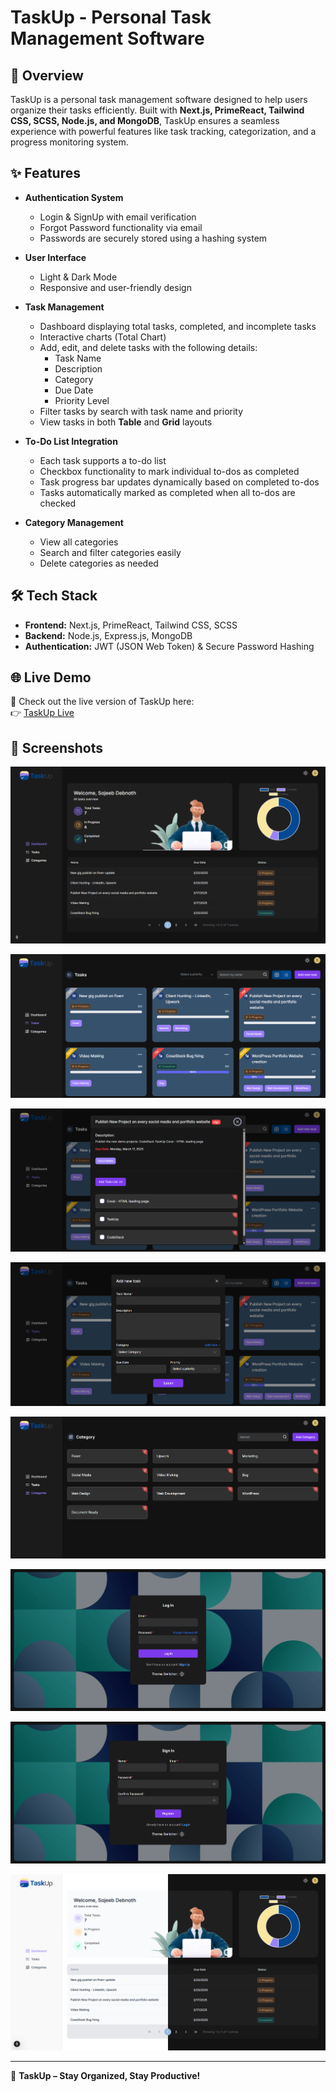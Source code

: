 # TaskUp - Personal Task Management Software

## 🚀 Overview
TaskUp is a personal task management software designed to help users organize their tasks efficiently. Built with **Next.js, PrimeReact, Tailwind CSS, SCSS, Node.js, and MongoDB**, TaskUp ensures a seamless experience with powerful features like task tracking, categorization, and a progress monitoring system.

## ✨ Features

- **Authentication System**
  - Login & SignUp with email verification
  - Forgot Password functionality via email
  - Passwords are securely stored using a hashing system

- **User Interface**
  - Light & Dark Mode
  - Responsive and user-friendly design

- **Task Management**
  - Dashboard displaying total tasks, completed, and incomplete tasks
  - Interactive charts (Total Chart)
  - Add, edit, and delete tasks with the following details:
    - Task Name
    - Description
    - Category
    - Due Date
    - Priority Level
  - Filter tasks by search with task name and priority
  - View tasks in both **Table** and **Grid** layouts
  
- **To-Do List Integration**
  - Each task supports a to-do list
  - Checkbox functionality to mark individual to-dos as completed
  - Task progress bar updates dynamically based on completed to-dos
  - Tasks automatically marked as completed when all to-dos are checked

- **Category Management**
  - View all categories
  - Search and filter categories easily
  - Delete categories as needed

## 🛠️ Tech Stack
- **Frontend:** Next.js, PrimeReact, Tailwind CSS, SCSS
- **Backend:** Node.js, Express.js, MongoDB
- **Authentication:** JWT (JSON Web Token) & Secure Password Hashing

## 🌐 Live Demo
🚀 Check out the live version of TaskUp here:  
👉 [TaskUp Live](https://taskup-pro.vercel.app/)

## 📸 Screenshots
![Dashboard View](https://raw.githubusercontent.com/developersajeeb/TaskUp/main/public/images/dashboard.png)

![Task List View](https://raw.githubusercontent.com/developersajeeb/TaskUp/main/public/images/tasks.png)

![Task Details View](https://raw.githubusercontent.com/developersajeeb/TaskUp/main/public/images/taskdetails.png)

![Task Add Popup](https://raw.githubusercontent.com/developersajeeb/TaskUp/main/public/images/taskadd.png)

![Categories view](https://raw.githubusercontent.com/developersajeeb/TaskUp/main/public/images/categories.png)

![Login Page](https://raw.githubusercontent.com/developersajeeb/TaskUp/main/public/images/login.png)

![SignUp Page](https://raw.githubusercontent.com/developersajeeb/TaskUp/main/public/images/reg.png)

![Dark Mode Preview](https://raw.githubusercontent.com/developersajeeb/TaskUp/main/public/images/lightanddark.jpg)

---

🌟 **TaskUp – Stay Organized, Stay Productive!**
